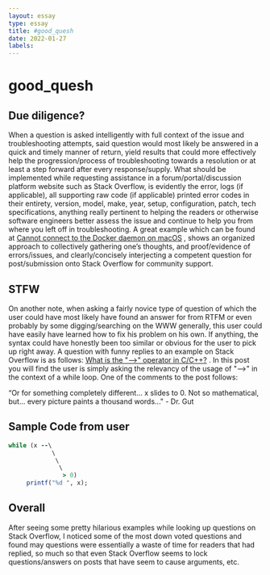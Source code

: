 ```yaml
---
layout: essay
type: essay
title: #good_quesh
date: 2022-01-27
labels:
---
```


#           good_quesh
##          Due diligence? 

When a question is asked intelligently with full context of the issue and 
 troubleshooting attempts, said question would most likely be answered in a quick 
and timely manner of return, yield results that could more effectively help the 
progression/process of troubleshooting towards a resolution or at least a step 
forward after every response/supply. What should be implemented while requesting 
assistance in a forum/portal/discussion platform website such as Stack Overflow, 
is evidently the error, logs (if applicable), all supporting raw code (if 
applicable) printed error codes in their entirety, version, model, make, year, 
setup, configuration, patch, tech specifications, anything really pertinent to 
helping the readers or otherwise software engineers better assess the issue and 
continue to help you from where you left off in troubleshooting. A great example 
which can be found at <a href=”https://stackoverflow.com/questions/44084846/cannot-connect-to-the-docker-daemon-on-macos”>Cannot connect to the Docker daemon on macOS<a/> , shows an organized approach to collectively gathering one’s thoughts,
and proof/evidence of errors/issues, and clearly/concisely interjecting a 
competent question for post/submission onto Stack Overflow for community support.

##    STFW
            
On another note, when asking a fairly novice type of question of which 
the user could have most likely have found an answer for from RTFM or even 
probably by some digging/searching on the WWW generally, this user could have 
easily have learned how to fix his problem on his own. If anything, the syntax 
could have honestly been too similar or obvious for the user to pick up right 
away. A question with funny replies to an example on Stack Overflow is as 
follows: <a href=”https://stackoverflow.com/questions/1642028/what-is-the-operator-in-c-c/8909176#8909176”> What is the "-->" operator in C/C++?<a/> . 
In this post you will find the user is simply asking the relevancy of the usage 
of "-->" in the context of a while loop. One of the comments to the post follows:

“Or for something completely different... x slides to 0. Not so 
mathematical, but... every picture paints a thousand words..." - Dr. Gut

##    Sample Code from user
```ruby
while (x --\
            \
             \
              \
               > 0)
     printf("%d ", x); 
```

##    Overall
            
After seeing some pretty hilarious examples while looking up questions on 
Stack Overflow, I noticed some of the most down voted questions and found may 
questions were essentially a waste of time for readers that had replied, so much 
so that even Stack Overflow seems to lock questions/answers on posts that have 
seem to cause arguments, etc. 
